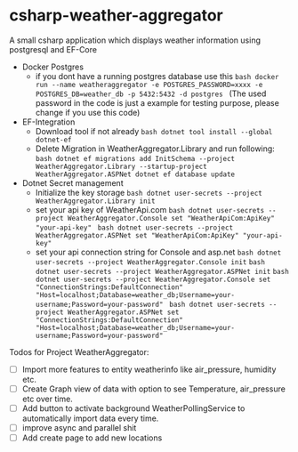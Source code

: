 # csharp-weather-aggregator
A small csharp application which displays weather information using postgresql and EF-Core


 - Docker Postgres
    - if you dont have a running postgres database use this 
    ```bash docker run --name weatheraggregator -e POSTGRES_PASSWORD=xxxx -e POSTGRES_DB=weather_db -p 5432:5432 -d postgres ``` (The used password in the code is just a example for testing purpose, please change if you use this code)
 - EF-Integration
    - Download tool if not already
    ```bash dotnet tool install --global dotnet-ef ```
    - Delete Migration in WeatherAggregator.Library and run following:
    ```bash dotnet ef migrations add InitSchema --project WeatherAggregator.Library --startup-project WeatherAggregator.ASPNet dotnet ef database update ```
- Dotnet Secret management
   - Initialize the key storage
     ```bash dotnet user-secrets --project WeatherAggregator.Library init```
   - set your api key of WeatherApi.com
     ```bash dotnet user-secrets --project WeatherAggregator.Console set "WeatherApiCom:ApiKey" "your-api-key" ```
     ```bash dotnet user-secrets --project WeatherAggregator.ASPNet set "WeatherApiCom:ApiKey" "your-api-key" ```
   - set your api connection string for Console and asp.net
      ```bash dotnet user-secrets --project WeatherAggregator.Console init```
      ```bash dotnet user-secrets --project WeatherAggregator.ASPNet init```
      ```bash dotnet user-secrets --project WeatherAggregator.Console set "ConnectionStrings:DefaultConnection" "Host=localhost;Database=weather_db;Username=your-username;Password=your-password" ```
      ```bash dotnet user-secrets --project WeatherAggregator.ASPNet set "ConnectionStrings:DefaultConnection" "Host=localhost;Database=weather_db;Username=your-username;Password=your-password" ```
     


Todos for Project WeatherAggregator:
  - [ ]  Import more features to entity weatherinfo like air_pressure, humidity etc.
  - [ ]  Create Graph view of data with option to see Temperature, air_pressure etc over time.
  - [ ]  Add button to activate background WeatherPollingService to automatically import data every time.
  - [ ]  improve async and parallel shit
  - [ ]  Add create page to add new locations
